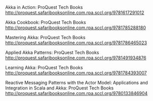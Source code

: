 
Akka in Action: ProQuest Tech Books
 http://proquest.safaribooksonline.com.rpa.sccl.org/9781617291012

Akka Cookbook: ProQuest Tech Books
 http://proquest.safaribooksonline.com.rpa.sccl.org/9781785288180

Mastering Akka: ProQuest Tech Books
 http://proquest.safaribooksonline.com.rpa.sccl.org/9781786465023

Applied Akka Patterns: ProQuest Tech Books
 http://proquest.safaribooksonline.com.rpa.sccl.org/9781491934876

Learning Akka: ProQuest Tech Books
 http://proquest.safaribooksonline.com.rpa.sccl.org/9781784393007

Reactive Messaging Patterns with the Actor Model: Applications and Integration in Scala and Akka: ProQuest Tech Books
 http://proquest.safaribooksonline.com.rpa.sccl.org/9780133846904


